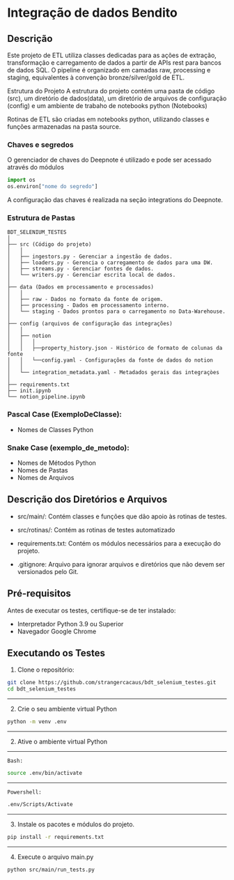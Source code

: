 # Integração de dados Bendito
## Descrição
Este projeto de ETL utiliza classes dedicadas para as ações de extração, transformação e carregamento de dados a partir de APIs rest para bancos de dados SQL.
O pipeline é organizado em camadas raw, processing e staging, equivalentes à convenção bronze/silver/gold de ETL.

Estrutura do Projeto
A estrutura do projeto contém uma pasta de código (src), um diretório de dados(data), um diretório de arquivos de configuração (config) e um ambiente de trabaho de notebooks python (Notebooks)

Rotinas de ETL são criadas em notebooks python, utilizando classes e funções armazenadas na pasta source.


### Chaves e segredos
O gerenciador de chaves do Deepnote é utilizado e pode ser acessado através do módulos

```python
import os
os.environ["nome do segredo"]
```

A configuração das chaves é realizada na seção integrations do Deepnote.

### Estrutura de Pastas

```
BDT_SELENIUM_TESTES
│
├── src (Código do projeto)
│   │
│   ├── ingestors.py - Gerenciar a ingestão de dados.
│   ├── loaders.py - Gerencia o carregamento de dados para uma DW.
│   ├── streams.py - Gerenciar fontes de dados.
│   └── writers.py - Gerenciar escrita local de dados.
│
├── data (Dados em processamento e processados)
│   │
│   ├── raw - Dados no formato da fonte de origem.
│   ├── processing - Dados em processamento interno.
│   └── staging - Dados prontos para o carregamento no Data-Warehouse.
│
├── config (arquivos de configuração das integrações)
│   │
│   ├── notion 
│   │   │
│   │   ├──property_history.json - Histórico de formato de colunas da fonte
│   │   └──config.yaml - Configurações da fonte de dados do notion
│   │
│   └── integration_metadata.yaml - Metadados gerais das integraçòes
│
├── requirements.txt
├── init.ipynb
└── notion_pipeline.ipynb
```

### Pascal Case (ExemploDeClasse):
- Nomes de Classes Python

### Snake Case (exemplo_de_metodo):
- Nomes de Métodos Python
- Nomes de Pastas
- Nomes de Arquivos

## Descrição dos Diretórios e Arquivos

- src/main/: Contém classes e funções que dão apoio às rotinas de testes.

- src/rotinas/: Contém as rotinas de testes automatizado

- requirements.txt: Contém os módulos necessários para a execução do projeto.

- .gitignore: Arquivo para ignorar arquivos e diretórios que não devem ser versionados pelo Git.

## Pré-requisitos
Antes de executar os testes, certifique-se de ter instalado:
- Interpretador Python 3.9 ou Superior
- Navegador Google Chrome

## Executando os Testes
1. Clone o repositório:
``` bash
git clone https://github.com/strangercacaus/bdt_selenium_testes.git
cd bdt_selenium_testes
```
---
2. Crie o seu ambiente virtual Python
``` bash
python -m venv .env
```
---
2. Ative o ambiente virtual Python
---

```Bash:```

``` bash
source .env/bin/activate
```
---
```Powershell:```
``` bash
.env/Scripts/Activate
```
---
3. Instale os pacotes e módulos do projeto.
``` bash
pip install -r requirements.txt
```
---
4. Execute o arquivo main.py
```bash
python src/main/run_tests.py
```
